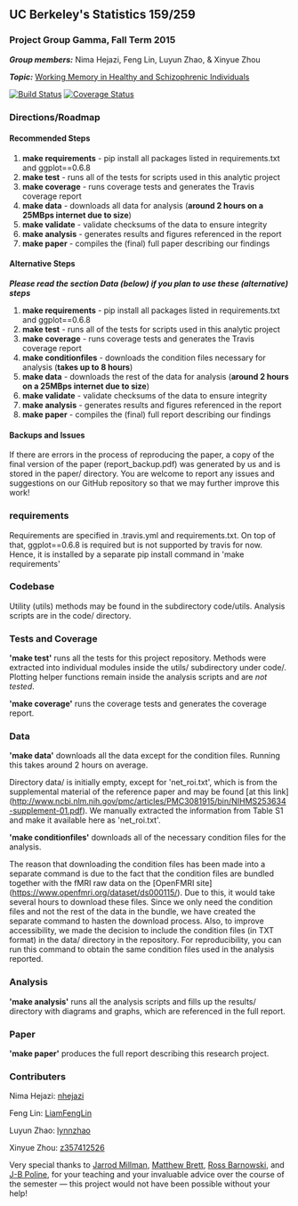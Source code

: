 ## UC Berkeley's Statistics 159/259
### Project Group Gamma, Fall Term 2015 

_**Group members:**_ Nima Hejazi, Feng Lin, Luyun Zhao, & Xinyue Zhou

_**Topic:**_ [Working Memory in Healthy and Schizophrenic Individuals](https://openfmri.org/dataset/ds000115)

[![Build Status](https://travis-ci.org/berkeley-stat159/project-gamma.svg?branch=master)](https://travis-ci.org/berkeley-stat159/project-gamma?branch=master)
[![Coverage Status](https://coveralls.io/repos/berkeley-stat159/project-gamma/badge.svg?branch=master)](https://coveralls.io/r/berkeley-stat159/project-gamma?branch=master)

### Directions/Roadmap
#### Recommended Steps
1. __make requirements__ - pip install all packages listed in requirements.txt and ggplot==0.6.8
2. __make test__ - runs all of the tests for scripts used in this analytic project
3. __make coverage__ - runs coverage tests and generates the Travis coverage report
4. __make data__ - downloads all data for analysis (__around 2 hours on a 25MBps internet due to size__)
5. __make validate__ - validate checksums of the data to ensure integrity
6. __make analysis__ - generates results and figures referenced in the report
7. __make paper__ - compiles the (final) full paper describing our findings

#### Alternative Steps
_**Please read the section Data (below) if you plan to use these (alternative) steps**_

1. __make requirements__ - pip install all packages listed in requirements.txt and ggplot==0.6.8
2. __make test__ - runs all of the tests for scripts used in this analytic project
3. __make coverage__ - runs coverage tests and generates the Travis coverage report
4. __make conditionfiles__ - downloads the condition files necessary for analysis (__takes up to 8 hours__)
5. __make data__ - downloads the rest of the data for analysis (__around 2 hours on a 25MBps internet due to size__)
6. __make validate__ - validate checksums of the data to ensure integrity
7. __make analysis__ - generates results and figures referenced in the report
8. __make paper__ - compiles the (final) full report describing our findings

#### Backups and Issues

If there are errors in the process of reproducing the paper, a copy of the final version of the paper (report_backup.pdf) was generated by us and is stored in the paper/ directory. You are welcome to report any issues and suggestions on our GitHub repository so that we may further improve this work!

### requirements
Requirements are specified in .travis.yml and requirements.txt. On top of that, ggplot==0.6.8 is required but is not supported
by travis for now. Hence, it is installed by a separate pip install command in 'make requirements'

### Codebase 

Utility (utils) methods may be found in the subdirectory code/utils. Analysis scripts are in the code/ directory. 

### Tests and Coverage

__'make test'__ runs all the tests for this project repository. Methods were extracted into individual modules inside the utils/ subdirectory under code/. Plotting helper functions remain inside the analysis scripts and are _not tested_.

__'make coverage'__ runs the coverage tests and generates the coverage report.

### Data

__'make data'__ downloads all the data except for the condition files. Running this takes around 2 hours on average. 

Directory data/ is initially empty, except for 'net_roi.txt', which is from the supplemental material of the reference paper and may be found [at this link] (http://www.ncbi.nlm.nih.gov/pmc/articles/PMC3081915/bin/NIHMS253634-supplement-01.pdf). We manually extracted the information from Table S1 and make it available here as 'net_roi.txt'.

__'make conditionfiles'__ downloads all of the necessary condition files for the analysis.

The reason that downloading the condition files has been made into a separate command is due to the fact that the condition files are bundled together with the fMRI raw data on the [OpenFMRI site] (https://www.openfmri.org/dataset/ds000115/). Due to this, it would take several hours to download these files. Since we only need the condition files and not the rest of the data in the bundle, we have created the separate command to hasten the download process. Also, to improve accessibility, we made the decision to include the condition files (in TXT format) in the data/ directory in the repository. For reproducibility, you can run this command to obtain the same condition files used in the analysis reported.

### Analysis

__'make analysis'__ runs all the analysis scripts and fills up the results/ directory with diagrams and graphs, which are referenced in the full report.

### Paper

__'make paper'__ produces the full report describing this research project.


### Contributers

Nima Hejazi: [nhejazi](https://github.com/nhejazi)

Feng Lin: [LiamFengLin](https://github.com/LiamFengLin)

Luyun Zhao: [lynnzhao](https://github.com/lynnzhao)

Xinyue Zhou: [z357412526](https://github.com/z357412526)

Very special thanks to [Jarrod Millman](https://github.com/jarrodmillman), [Matthew Brett](https://github.com/matthew-brett), [Ross Barnowski](https://github.com/rossbar), and [J-B Poline](https://github.com/jbpoline), for your teaching and your invaluable advice over the course of the semester — this project would not have been possible without your help!

